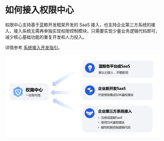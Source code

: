 # 如何接入权限中心

权限中心支持基于蓝鲸开发框架开发的 SaaS 接入，也支持企业第三方系统的接入，接入系统无需再单独实现权限控制模块，只需要实现少量业务逻辑代码即可，减少核心基础功能的重复开发和人力投入。

详情参考 [系统接入开发指引](../../../iam_dev_docs/QuickStart/01-Begin.md)。

![image-20201110095219983](../产品简介/README/image-20201110095219983.png)



